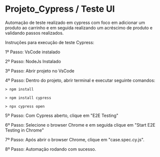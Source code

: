 # Projeto_Cypress / Teste UI
Automação de teste realizado em cypress com foco em adicionar um produto ao carrinho e em seguida realizando um acréscimo de produto e validando passos realizados.

Instruções para execução de teste Cypress:

1º Passo: VsCode instalado

2º Passo: NodeJs Instalado

3º Passo: Abrir projeto no VsCode

4º Passo: Dentro do projeto, abrir terminal e executar seguinte comandos:

    > npm install

    > npm install cypress

    > npx cypress open

5º Passo: Com Cypress aberto, clique em "E2E Testing"

6º Passo: Selecione o browser Chrome e em seguida clique em "Start E2E Testing in Chrome"

7º Passo: Após abrir o browser Chrome, clique em "case.spec.cy.js".

8º Passo: Automação rodando com sucesso.
